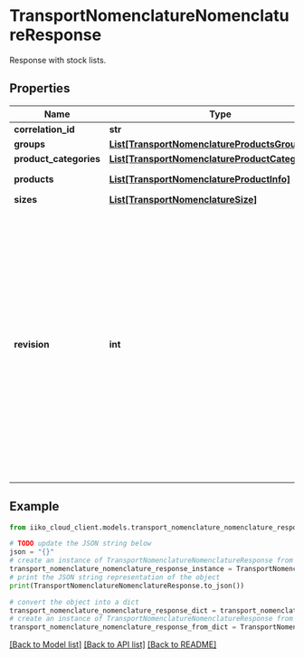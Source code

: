 # TransportNomenclatureNomenclatureResponse

Response with stock lists.

## Properties

Name | Type | Description | Notes
------------ | ------------- | ------------- | -------------
**correlation_id** | **str** | Operation ID. | 
**groups** | [**List[TransportNomenclatureProductsGroupInfo]**](TransportNomenclatureProductsGroupInfo.md) | Stock list group. | 
**product_categories** | [**List[TransportNomenclatureProductCategoryInfo]**](TransportNomenclatureProductCategoryInfo.md) | Menu item category. | 
**products** | [**List[TransportNomenclatureProductInfo]**](TransportNomenclatureProductInfo.md) | Menu items and modifiers. | 
**sizes** | [**List[TransportNomenclatureSize]**](TransportNomenclatureSize.md) | Item sizes. | 
**revision** | **int** | The revison (version) of the menu recevied in the response of the request.  This value should be saved by the integration and passed in the &#x60;startRevision&#x60; field  of the next menu request. If the values in &#x60;revision&#x60; and &#x60;startRevision&#x60; are the same,  it means there have been no changes to the menu since the previous request.  In this case, the &#x60;groups&#x60;, &#x60;productCategories&#x60;, &#x60;products&#x60; and &#x60;sizes&#x60; fields  will not contain any data. | 

## Example

```python
from iiko_cloud_client.models.transport_nomenclature_nomenclature_response import TransportNomenclatureNomenclatureResponse

# TODO update the JSON string below
json = "{}"
# create an instance of TransportNomenclatureNomenclatureResponse from a JSON string
transport_nomenclature_nomenclature_response_instance = TransportNomenclatureNomenclatureResponse.from_json(json)
# print the JSON string representation of the object
print(TransportNomenclatureNomenclatureResponse.to_json())

# convert the object into a dict
transport_nomenclature_nomenclature_response_dict = transport_nomenclature_nomenclature_response_instance.to_dict()
# create an instance of TransportNomenclatureNomenclatureResponse from a dict
transport_nomenclature_nomenclature_response_from_dict = TransportNomenclatureNomenclatureResponse.from_dict(transport_nomenclature_nomenclature_response_dict)
```
[[Back to Model list]](../README.md#documentation-for-models) [[Back to API list]](../README.md#documentation-for-api-endpoints) [[Back to README]](../README.md)



